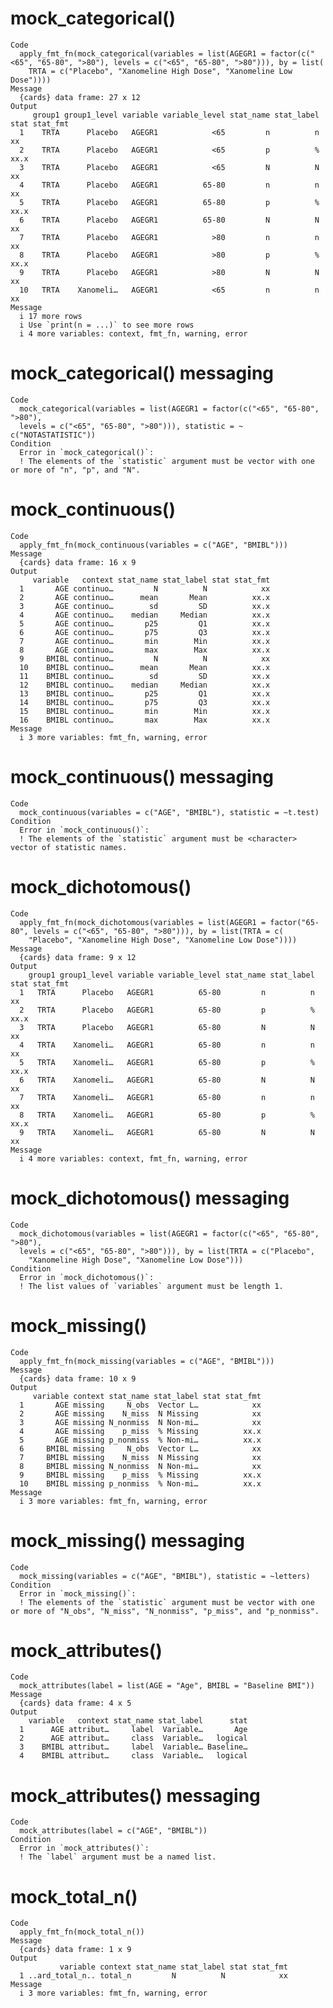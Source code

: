 # mock_categorical()

    Code
      apply_fmt_fn(mock_categorical(variables = list(AGEGR1 = factor(c("<65", "65-80", ">80"), levels = c("<65", "65-80", ">80"))), by = list(
        TRTA = c("Placebo", "Xanomeline High Dose", "Xanomeline Low Dose"))))
    Message
      {cards} data frame: 27 x 12
    Output
         group1 group1_level variable variable_level stat_name stat_label stat stat_fmt
      1    TRTA      Placebo   AGEGR1            <65         n          n            xx
      2    TRTA      Placebo   AGEGR1            <65         p          %          xx.x
      3    TRTA      Placebo   AGEGR1            <65         N          N            xx
      4    TRTA      Placebo   AGEGR1          65-80         n          n            xx
      5    TRTA      Placebo   AGEGR1          65-80         p          %          xx.x
      6    TRTA      Placebo   AGEGR1          65-80         N          N            xx
      7    TRTA      Placebo   AGEGR1            >80         n          n            xx
      8    TRTA      Placebo   AGEGR1            >80         p          %          xx.x
      9    TRTA      Placebo   AGEGR1            >80         N          N            xx
      10   TRTA    Xanomeli…   AGEGR1            <65         n          n            xx
    Message
      i 17 more rows
      i Use `print(n = ...)` to see more rows
      i 4 more variables: context, fmt_fn, warning, error

# mock_categorical() messaging

    Code
      mock_categorical(variables = list(AGEGR1 = factor(c("<65", "65-80", ">80"),
      levels = c("<65", "65-80", ">80"))), statistic = ~ c("NOTASTATISTIC"))
    Condition
      Error in `mock_categorical()`:
      ! The elements of the `statistic` argument must be vector with one or more of "n", "p", and "N".

# mock_continuous()

    Code
      apply_fmt_fn(mock_continuous(variables = c("AGE", "BMIBL")))
    Message
      {cards} data frame: 16 x 9
    Output
         variable   context stat_name stat_label stat stat_fmt
      1       AGE continuo…         N          N            xx
      2       AGE continuo…      mean       Mean          xx.x
      3       AGE continuo…        sd         SD          xx.x
      4       AGE continuo…    median     Median          xx.x
      5       AGE continuo…       p25         Q1          xx.x
      6       AGE continuo…       p75         Q3          xx.x
      7       AGE continuo…       min        Min          xx.x
      8       AGE continuo…       max        Max          xx.x
      9     BMIBL continuo…         N          N            xx
      10    BMIBL continuo…      mean       Mean          xx.x
      11    BMIBL continuo…        sd         SD          xx.x
      12    BMIBL continuo…    median     Median          xx.x
      13    BMIBL continuo…       p25         Q1          xx.x
      14    BMIBL continuo…       p75         Q3          xx.x
      15    BMIBL continuo…       min        Min          xx.x
      16    BMIBL continuo…       max        Max          xx.x
    Message
      i 3 more variables: fmt_fn, warning, error

# mock_continuous() messaging

    Code
      mock_continuous(variables = c("AGE", "BMIBL"), statistic = ~t.test)
    Condition
      Error in `mock_continuous()`:
      ! The elements of the `statistic` argument must be <character> vector of statistic names.

# mock_dichotomous()

    Code
      apply_fmt_fn(mock_dichotomous(variables = list(AGEGR1 = factor("65-80", levels = c("<65", "65-80", ">80"))), by = list(TRTA = c(
        "Placebo", "Xanomeline High Dose", "Xanomeline Low Dose"))))
    Message
      {cards} data frame: 9 x 12
    Output
        group1 group1_level variable variable_level stat_name stat_label stat stat_fmt
      1   TRTA      Placebo   AGEGR1          65-80         n          n            xx
      2   TRTA      Placebo   AGEGR1          65-80         p          %          xx.x
      3   TRTA      Placebo   AGEGR1          65-80         N          N            xx
      4   TRTA    Xanomeli…   AGEGR1          65-80         n          n            xx
      5   TRTA    Xanomeli…   AGEGR1          65-80         p          %          xx.x
      6   TRTA    Xanomeli…   AGEGR1          65-80         N          N            xx
      7   TRTA    Xanomeli…   AGEGR1          65-80         n          n            xx
      8   TRTA    Xanomeli…   AGEGR1          65-80         p          %          xx.x
      9   TRTA    Xanomeli…   AGEGR1          65-80         N          N            xx
    Message
      i 4 more variables: context, fmt_fn, warning, error

# mock_dichotomous() messaging

    Code
      mock_dichotomous(variables = list(AGEGR1 = factor(c("<65", "65-80", ">80"),
      levels = c("<65", "65-80", ">80"))), by = list(TRTA = c("Placebo",
        "Xanomeline High Dose", "Xanomeline Low Dose")))
    Condition
      Error in `mock_dichotomous()`:
      ! The list values of `variables` argument must be length 1.

# mock_missing()

    Code
      apply_fmt_fn(mock_missing(variables = c("AGE", "BMIBL")))
    Message
      {cards} data frame: 10 x 9
    Output
         variable context stat_name stat_label stat stat_fmt
      1       AGE missing     N_obs  Vector L…            xx
      2       AGE missing    N_miss  N Missing            xx
      3       AGE missing N_nonmiss  N Non-mi…            xx
      4       AGE missing    p_miss  % Missing          xx.x
      5       AGE missing p_nonmiss  % Non-mi…          xx.x
      6     BMIBL missing     N_obs  Vector L…            xx
      7     BMIBL missing    N_miss  N Missing            xx
      8     BMIBL missing N_nonmiss  N Non-mi…            xx
      9     BMIBL missing    p_miss  % Missing          xx.x
      10    BMIBL missing p_nonmiss  % Non-mi…          xx.x
    Message
      i 3 more variables: fmt_fn, warning, error

# mock_missing() messaging

    Code
      mock_missing(variables = c("AGE", "BMIBL"), statistic = ~letters)
    Condition
      Error in `mock_missing()`:
      ! The elements of the `statistic` argument must be vector with one or more of "N_obs", "N_miss", "N_nonmiss", "p_miss", and "p_nonmiss".

# mock_attributes()

    Code
      mock_attributes(label = list(AGE = "Age", BMIBL = "Baseline BMI"))
    Message
      {cards} data frame: 4 x 5
    Output
        variable   context stat_name stat_label      stat
      1      AGE attribut…     label  Variable…       Age
      2      AGE attribut…     class  Variable…   logical
      3    BMIBL attribut…     label  Variable… Baseline…
      4    BMIBL attribut…     class  Variable…   logical

# mock_attributes() messaging

    Code
      mock_attributes(label = c("AGE", "BMIBL"))
    Condition
      Error in `mock_attributes()`:
      ! The `label` argument must be a named list.

# mock_total_n()

    Code
      apply_fmt_fn(mock_total_n())
    Message
      {cards} data frame: 1 x 9
    Output
               variable context stat_name stat_label stat stat_fmt
      1 ..ard_total_n.. total_n         N          N            xx
    Message
      i 3 more variables: fmt_fn, warning, error

